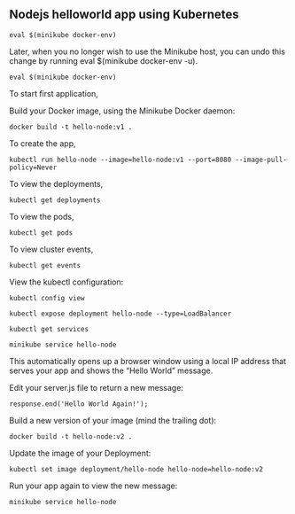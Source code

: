## Nodejs helloworld app using Kubernetes

```eval $(minikube docker-env)```

Later, when you no longer wish to use the Minikube host, you can undo this change by running eval $(minikube docker-env -u).

```eval $(minikube docker-env)```

To start first application,

Build your Docker image, using the Minikube Docker daemon:

```docker build -t hello-node:v1 .```

To create the app,

```kubectl run hello-node --image=hello-node:v1 --port=8080 --image-pull-policy=Never```

To view the deployments,

```kubectl get deployments```

To view the pods,

```kubectl get pods```

To view cluster events,

```kubectl get events```

View the kubectl configuration:

```kubectl config view```

```kubectl expose deployment hello-node --type=LoadBalancer```

```kubectl get services```

```minikube service hello-node```

This automatically opens up a browser window using a local IP address that serves your app and shows the “Hello World” message.

Edit your server.js file to return a new message:

```response.end('Hello World Again!');```

Build a new version of your image (mind the trailing dot):

```docker build -t hello-node:v2 .```

Update the image of your Deployment:

```kubectl set image deployment/hello-node hello-node=hello-node:v2```

Run your app again to view the new message:

```minikube service hello-node```
